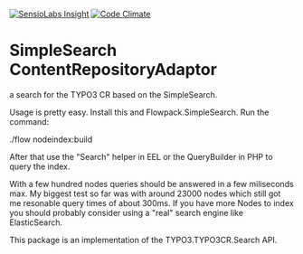 [![SensioLabs Insight](https://insight.sensiolabs.com/projects/f65658fd-394a-4cd3-8c7b-639680eb4404/small.png)](https://insight.sensiolabs.com/projects/f65658fd-394a-4cd3-8c7b-639680eb4404)
[![Code Climate](https://codeclimate.com/github/kitsunet/Flowpack.SimpleSearch.ContentRepositoryAdaptor/badges/gpa.svg)](https://codeclimate.com/github/kitsunet/Flowpack.SimpleSearch.ContentRepositoryAdaptor)

SimpleSearch ContentRepositoryAdaptor
==============================================

a search for the TYPO3 CR based on the SimpleSearch.

Usage is pretty easy. Install this and Flowpack.SimpleSearch.
Run the command:

./flow nodeindex:build

After that use the "Search" helper in EEL or the QueryBuilder in PHP to query the index.

With a few hundred nodes queries should be answered in a few miliseconds max.
My biggest test so far was with around 23000 nodes which still got me resonable query times of about 300ms.
If you have more Nodes to index you should probably consider using a "real" search engine like ElasticSearch.

This package is an implementation of the TYPO3.TYPO3CR.Search API.
